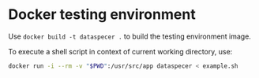 # Docker testing environment

Use `docker build -t dataspecer .` to build the testing environment image.

To execute a shell script in context of current working directory, use:
```bash
docker run -i --rm -v "$PWD":/usr/src/app dataspecer < example.sh
```
